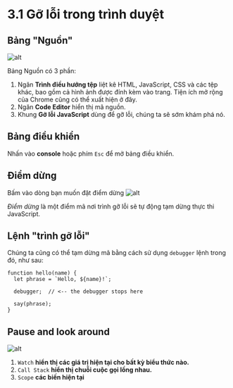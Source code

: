 # 3.1 Gỡ lỗi trong trình duyệt
## Bảng "Nguồn"
![alt](https://user-images.githubusercontent.com/110462149/223043627-74eb7910-6c4c-4ab1-8c88-214a2284f9ef.png)

Bảng Nguồn có 3 phần:
1. Ngăn **Trình điều hướng tệp** liệt kê HTML, JavaScript, CSS và các tệp khác, bao gồm cả hình ảnh được đính kèm vào trang. Tiện ích mở rộng của Chrome cũng có thể xuất hiện ở đây.
2. Ngăn **Code Editor** hiển thị mã nguồn.
3. Khung **Gỡ lỗi JavaScript** dùng để gỡ lỗi, chúng ta sẽ sớm khám phá nó.

## Bảng điều khiển
Nhấn vào **console** hoặc phím `Esc` để mở bảng điều khiển.

## Điểm dừng
Bấm vào dòng bạn muốn đặt điểm dừng
![alt](https://user-images.githubusercontent.com/110462149/223047892-d3a706e1-cb5f-43a3-9873-7188ff3880d3.png)

*Điểm dừng* là một điểm mã nơi trình gỡ lỗi sẽ tự động tạm dừng thực thi JavaScript.

## Lệnh "trình gỡ lỗi"
Chúng ta cũng có thể tạm dừng mã bằng cách sử dụng `debugger` lệnh trong đó, như sau:
~~~
function hello(name) {
  let phrase = `Hello, ${name}!`;

  debugger;  // <-- the debugger stops here

  say(phrase);
}
~~~
## Pause and look around
![alt](https://user-images.githubusercontent.com/110462149/223055790-d36c67fe-612e-478c-84d7-065044fe1074.png)

1. `Watch` **hiển thị các giá trị hiện tại cho bất kỳ biểu thức nào.**
2. `Call Stack` **hiển thị chuỗi cuộc gọi lồng nhau.**
3. `Scope` **các biến hiện tại**